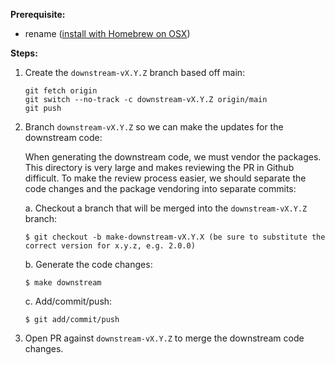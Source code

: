 **Prerequisite:**
* rename ([install with Homebrew on OSX](https://formulae.brew.sh/formula/rename#default))

**Steps:**

1. Create the `downstream-vX.Y.Z` branch based off main:
    ```
    git fetch origin
    git switch --no-track -c downstream-vX.Y.Z origin/main
    git push
    ```

2. Branch `downstream-vX.Y.Z` so we can make the updates for the downstream code:

    When generating the downstream code, we must vendor the packages. This directory is very large and makes reviewing the PR in Github difficult. To make the review process easier, we should separate the code changes and the package vendoring into separate commits:

    a. Checkout a branch that will be merged into the `downstream-vX.Y.Z` branch:
    ```
    $ git checkout -b make-downstream-vX.Y.X (be sure to substitute the correct version for x.y.z, e.g. 2.0.0)
    ```

    b. Generate the code changes:
    ```
    $ make downstream
    ```

    c. Add/commit/push:
    ```
    $ git add/commit/push
    ```

3. Open PR against `downstream-vX.Y.Z` to merge the downstream code changes.

